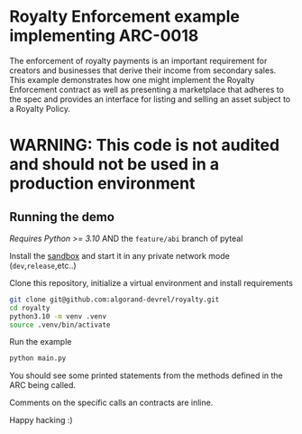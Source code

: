 # Royalty Enforcement example implementing ARC-0018


The enforcement of royalty payments is an important requirement for creators and businesses that derive their income from secondary sales. This example demonstrates how one might implement the Royalty Enforcement contract as well as presenting a marketplace that adheres to the spec and provides an interface for listing and selling an asset subject to a Royalty Policy.


# WARNING: This code is not audited and should not be used in a production environment  

## Running the demo

*Requires Python >= 3.10* AND the `feature/abi` branch of pyteal

Install the [sandbox](https://github.com/algorand/sandbox) and start it in any private network mode (`dev`,`release`,etc..)

Clone this repository, initialize a virtual environment and install requirements
```sh
git clone git@github.com:algorand-devrel/royalty.git
cd royalty
python3.10 -m venv .venv
source .venv/bin/activate
```

Run the example
```sh
python main.py
```

You should see some printed statements from the methods defined in the ARC being called.

Comments on the specific calls an contracts are inline.

Happy hacking :)